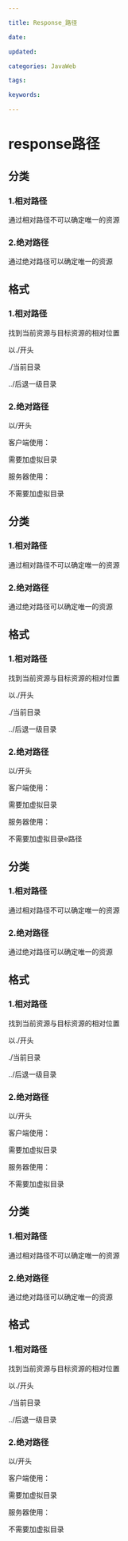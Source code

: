 ```yaml
---

title: Response_路径

date: 

updated: 

categories: JavaWeb

tags: 

keywords: 

---
```

# 	response路径

## 分类

### 1.相对路径

通过相对路径不可以确定唯一的资源

### 2.绝对路径

通过绝对路径可以确定唯一的资源

## 格式

### 1.相对路径

找到当前资源与目标资源的相对位置

以./开头

./当前目录

../后退一级目录



### 2.绝对路径

以/开头



客户端使用：

需要加虚拟目录



服务器使用：

不需要加虚拟目录









## 分类

### 1.相对路径

通过相对路径不可以确定唯一的资源

### 2.绝对路径

通过绝对路径可以确定唯一的资源

## 格式

### 1.相对路径

找到当前资源与目标资源的相对位置

以./开头

./当前目录

../后退一级目录



### 2.绝对路径

以/开头



客户端使用：

需要加虚拟目录



服务器使用：

不需要加虚拟目录e路径

## 分类

### 1.相对路径

通过相对路径不可以确定唯一的资源

### 2.绝对路径

通过绝对路径可以确定唯一的资源

## 格式

### 1.相对路径

找到当前资源与目标资源的相对位置

以./开头

./当前目录

../后退一级目录



### 2.绝对路径

以/开头



客户端使用：

需要加虚拟目录



服务器使用：

不需要加虚拟目录









## 分类

### 1.相对路径

通过相对路径不可以确定唯一的资源

### 2.绝对路径

通过绝对路径可以确定唯一的资源

## 格式

### 1.相对路径

找到当前资源与目标资源的相对位置

以./开头

./当前目录

../后退一级目录



### 2.绝对路径

以/开头



客户端使用：

需要加虚拟目录



服务器使用：

不需要加虚拟目录